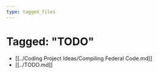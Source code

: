 ```yaml
---
type: tagged_files
---
```

# Tagged: "TODO"

- [[../Coding Project Ideas/Compiling Federal Code.md]]
- [[../TODO.md]]
